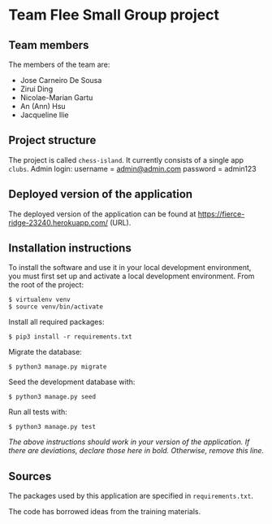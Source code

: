 # Team Flee Small Group project

## Team members
The members of the team are:
- Jose Carneiro De Sousa
- Zirui Ding
- Nicolae-Marian Gartu
- An (Ann) Hsu
- Jacqueline Ilie

## Project structure
The project is called `chess-island`.  It currently consists of a single app `clubs`.
Admin login: 
username = admin@admin.com
password = admin123

## Deployed version of the application
The deployed version of the application can be found at https://fierce-ridge-23240.herokuapp.com/ (URL).

## Installation instructions
To install the software and use it in your local development environment, you must first set up and activate a local development environment.  From the root of the project:

```
$ virtualenv venv
$ source venv/bin/activate
```

Install all required packages:

```
$ pip3 install -r requirements.txt
```

Migrate the database:

```
$ python3 manage.py migrate
```

Seed the development database with:

```
$ python3 manage.py seed
```

Run all tests with:
```
$ python3 manage.py test
```

*The above instructions should work in your version of the application.  If there are deviations, declare those here in bold.  Otherwise, remove this line.*

## Sources
The packages used by this application are specified in `requirements.txt`.

The code has borrowed ideas from the training materials.
